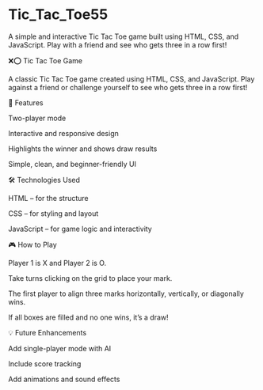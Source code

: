 # Tic_Tac_Toe55
A simple and interactive Tic Tac Toe game built using HTML, CSS, and JavaScript. Play with a friend and see who gets three in a row first!



❌⭕ Tic Tac Toe Game

A classic Tic Tac Toe game created using HTML, CSS, and JavaScript.
Play against a friend or challenge yourself to see who gets three in a row first!

🚀 Features

Two-player mode

Interactive and responsive design

Highlights the winner and shows draw results

Simple, clean, and beginner-friendly UI

🛠️ Technologies Used

HTML – for the structure

CSS – for styling and layout

JavaScript – for game logic and interactivity

🎮 How to Play

Player 1 is X and Player 2 is O.

Take turns clicking on the grid to place your mark.

The first player to align three marks horizontally, vertically, or diagonally wins.

If all boxes are filled and no one wins, it’s a draw!

💡 Future Enhancements

Add single-player mode with AI

Include score tracking

Add animations and sound effects
